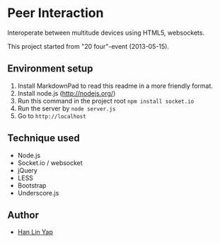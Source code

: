 # Peer Interaction

Interoperate between multitude devices using HTML5, websockets.

This project started from "20 four"-event (2013-05-15).

## Environment setup

1. Install MarkdownPad to read this readme in a more friendly format.
2. Install node.js (http://nodejs.org/)
3. Run this command in the project root `npm install socket.io`
4. Run the server by `node server.js`
5. Go to `http://localhost`

## Technique used

- Node.js
- Socket.io / websocket
- jQuery
- LESS
- Bootstrap
- Underscore.js

## Author

- [Han Lin Yap](https://github.com/codler)
